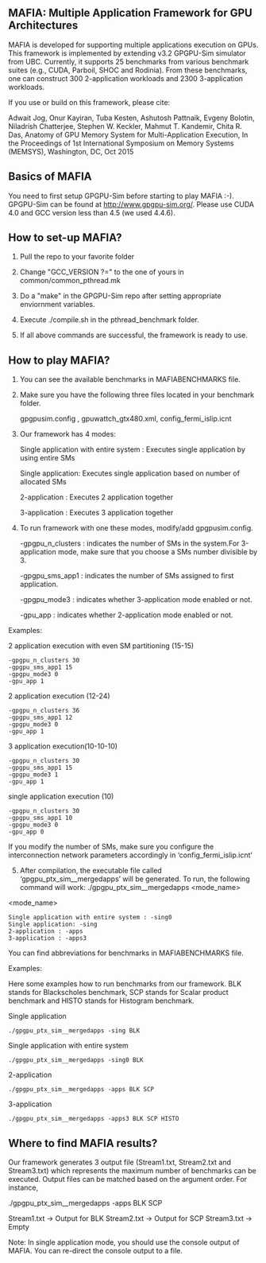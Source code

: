 MAFIA: Multiple Application Framework for GPU Architectures
-----------------------------------------------------------

MAFIA is developed for supporting multiple applications execution on GPUs. This
framework is implemented by extending v3.2 GPGPU-Sim simulator from UBC. Currently, 
it supports 25 benchmarks from various benchmark suites (e.g., CUDA, Parboil, SHOC and Rodinia). 
From these benchmarks, one can construct 300 2-application workloads and 2300 3-application 
workloads. 

If you use or build on this framework, please cite:

Adwait Jog, Onur Kayiran, Tuba Kesten, Ashutosh Pattnaik, Evgeny Bolotin, Niladrish Chatterjee, Stephen W. Keckler, 
Mahmut T. Kandemir, Chita R. Das, Anatomy of GPU Memory System for Multi-Application Execution, 
In the Proceedings of 1st International Symposium on Memory Systems (MEMSYS), Washington, DC, Oct 2015 

Basics of MAFIA
-----------------------------------------------------------

You need to first setup GPGPU-Sim before starting to play MAFIA :-). GPGPU-Sim can be found at
http://www.gpgpu-sim.org/. Please use CUDA 4.0 and GCC version less than 4.5 (we used 4.4.6).

How to set-up MAFIA?
-----------------------------------------------------------

1. Pull the repo to your favorite folder

2. Change "GCC_VERSION ?=" to the one of yours in common/common_pthread.mk

3. Do a "make" in the GPGPU-Sim repo after setting appropriate enviornment variables.

4. Execute ./compile.sh in the pthread_benchmark folder. 

5. If all above commands are successful, the framework is ready to use. 

How to play MAFIA?
-----------------------------------------------------------

1. You can see the available benchmarks in MAFIABENCHMARKS file.

2. Make sure you have the following three files located in your benchmark folder.
 
	gpgpusim.config , gpuwattch_gtx480.xml, config_fermi_islip.icnt

3. Our framework has 4 modes:

	Single application with entire system : Executes single application by using entire SMs

	Single application: Executes single application based on number of allocated SMs

	2-application : Executes 2 application together

	3-application : Executes 3 application together

4. To run framework with one these modes, modify/add gpgpusim.config.

	-gpgpu_n_clusters : indicates the number of SMs in the system.For 3-application mode, make sure that you choose a SMs number divisible by 3.

	-gpgpu_sms_app1 : indicates the number of SMs assigned to first application.

	-gpgpu_mode3 : indicates whether 3-application mode enabled or not.

	-gpu_app : indicates whether 2-application mode enabled or not.

Examples:

2 application execution with even SM partitioning (15-15)

	-gpgpu_n_clusters 30
	-gpgpu_sms_app1 15
	-gpgpu_mode3 0
	-gpu_app 1

2 application execution (12-24)

	-gpgpu_n_clusters 36
	-gpgpu_sms_app1 12
	-gpgpu_mode3 0
	-gpu_app 1
	
3 application execution(10-10-10)

	-gpgpu_n_clusters 30
	-gpgpu_sms_app1 15
	-gpgpu_mode3 1
	-gpu_app 1

single application execution (10)

	-gpgpu_n_clusters 30
	-gpgpu_sms_app1 10
	-gpgpu_mode3 0
	-gpu_app 0
	
If you modify the number of SMs, make sure you configure the interconnection network parameters accordingly in ‘config_fermi_islip.icnt’

5. After compilation, the executable file called ‘gpgpu_ptx_sim__mergedapps’ will be generated. To run, the following command will work:
	./gpgpu_ptx_sim__mergedapps <mode_name> <appnames>

<mode_name>

	Single application with entire system : -sing0
	Single application: -sing
	2-application : -apps
	3-application : -apps3
<appnames>
You can find abbreviations for benchmarks in MAFIABENCHMARKS file.

Examples:

Here some examples how to run benchmarks from our framework. BLK stands for Blackscholes benchmark, SCP stands for Scalar product benchmark and HISTO stands for Histogram benchmark. 

Single application

	./gpgpu_ptx_sim__mergedapps -sing BLK

Single application with entire system 

	./gpgpu_ptx_sim__mergedapps -sing0 BLK

2-application

	./gpgpu_ptx_sim__mergedapps -apps BLK SCP

3-application

	./gpgpu_ptx_sim__mergedapps -apps3 BLK SCP HISTO


Where to find MAFIA results?
-----------------------------------------------------------

Our framework generates 3 output file (Stream1.txt, Stream2.txt and Stream3.txt) which represents the maximum number of benchmarks can be executed. Output files can be matched based on the argument order. For instance,

./gpgpu_ptx_sim__mergedapps -apps BLK SCP

Stream1.txt -> Output for BLK
Stream2.txt -> Output for SCP
Stream3.txt -> Empty

Note: In single application mode, you should use the console output of MAFIA. You can re-direct the console output to a file. 

















